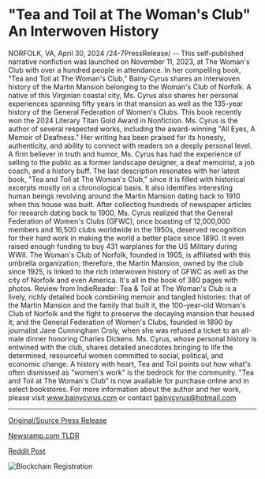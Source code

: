 # "Tea and Toil at The Woman's Club" An Interwoven History

NORFOLK, VA, April 30, 2024 /24-7PressRelease/ -- This self-published narrative nonfiction was launched on November 11, 2023, at The Woman's Club with over a hundred people in attendance. In her compelling book, "Tea and Toil at The Woman's Club," Bainy Cyrus shares an interwoven history of the Martin Mansion belonging to the Woman's Club of Norfolk. A native of this Virginian coastal city, Ms. Cyrus also shares her personal experiences spanning fifty years in that mansion as well as the 135-year history of the General Federation of Women's Clubs. This book recently won the 2024 Literary Titan Gold Award in Nonfiction.  Ms. Cyrus is the author of several respected works, including the award-winning "All Eyes, A Memoir of Deafness." Her writing has been praised for its honesty, authenticity, and ability to connect with readers on a deeply personal level. A firm believer in truth and humor, Ms. Cyrus has had the experience of selling to the public as a former landscape designer, a deaf memoirist, a job coach, and a history buff. The last description resonates with her latest book, "Tea and Toil at The Woman's Club," since it is filled with historical excerpts mostly on a chronological basis. It also identifies interesting human beings revolving around the Martin Mansion dating back to 1910 when this house was built.  After collecting hundreds of newspaper articles for research dating back to 1900, Ms. Cyrus realized that the General Federation of Women's Clubs (GFWC), once boasting of 12,000,000 members and 16,500 clubs worldwide in the 1950s, deserved recognition for their hard work in making the world a better place since 1890. It even raised enough funding to buy 431 warplanes for the US Military during WWII. The Woman's Club of Norfolk, founded in 1905, is affiliated with this umbrella organization; therefore, the Martin Mansion, owned by the club since 1925, is linked to the rich interwoven history of GFWC as well as the city of Norfolk and even America. It's all in the book of 380 pages with photos.   Review from IndieReader: Tea & Toil at The Woman's Club is a lively, richly detailed book combining memoir and tangled histories: that of the Martin Mansion and the family that built it, the 100-year-old Woman's Club of Norfolk and the fight to preserve the decaying mansion that housed it; and the General Federation of Women's Clubs, founded in 1890 by journalist Jane Cunningham Croly, when she was refused a ticket to an all-male dinner honoring Charles Dickens. Ms. Cyrus, whose personal history is entwined with the club, shares detailed anecdotes bringing to life the determined, resourceful women committed to social, political, and economic change. A history with heart, Tea and Toil points out how what's often dismissed as "women's work" is the bedrock for the community.  "Tea and Toil at The Woman's Club" is now available for purchase online and in select bookstores. For more information about the author and her work, please visit www.bainycyrus.com or contact bainycyrus@hotmail.com 

---

[Original/Source Press Release](https://www.24-7pressrelease.com/press-release/510493/tea-and-toil-at-the-womans-club-an-interwoven-history)
                    

[Newsramp.com TLDR](None) 



[Reddit Post](https://www.reddit.com/r/BookNews/comments/1cgmrn5/awardwinning_author_bainy_cyrus_releases_tea_and/) 



![Blockchain Registration](https://cdn.newsramp.app/24-7PressRelease/qrcode/244/30/yogat5xG.webp)